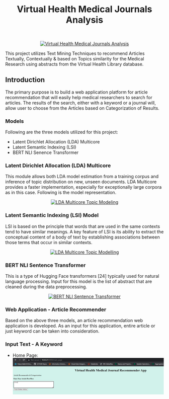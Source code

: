 <h1 align="center"> Virtual Health Medical Journals Analysis </h1> <br>
<p align="center">
  <a href="http://clipart-library.com/clipart/kc8odg89i.htm">
    <img alt="Virtual Health Medical Journals Analysis" title="Virtual Health Medical Journals Analysis" src="http://clipart-library.com/images/kc8odg89i.jpg" width="350">
  </a>
</p>

This project utilizes Text Mining Techniques to recommend Articles Textually, Contextually & based on Topics similarity for the Medical Research using abstracts from the Virtual Health Library database.

## Introduction

The primary purpose is to build a web application platform for article recommendation that will easily help medical researchers to search for articles. The results of the search, either with a keyword or a journal will, allow user to choose from the Articles based on Categorization of Results.

### Models

Following are the three models utilized for this project:

* Latent Dirichlet Allocation (LDA) Multicore 
* Latent Semantic Indexing (LSI)
* BERT NLI Senence Transformer

### Latent Dirichlet Allocation (LDA) Multicore

This module allows both LDA model estimation from a training corpus and inference of topic distribution on new, unseen documents. LDA Multicore provides a faster implementation, especially for exceptionally large corpora as in this case. Following is the model representation.

<p align="center">
  <a href="https://medium.com/codechef-vit/latent-dirichlet-allocation-812bb8099518">
    <img alt="LDA Multicore Topic Modeling" title="LDA Multicore Topic Modeling" src="https://miro.medium.com/max/828/0*eTImSma37fd3aPka.png" width="600" height="400" />
  </a>
</p>


### Latent Semantic Indexing (LSI) Model

LSI is based on the principle that words that are used in the same contexts tend to have similar meanings. A key feature of LSI is its ability to extract the conceptual content of a body of text by establishing associations between those terms that occur in similar contexts.

<p align="center">
  <a href="https://medium.com/analytics-vidhya/nlp-with-latent-semantic-analysis-b3de6e16ad7d">
    <img alt="LDA Multicore Topic Modelling" title="LDA Multicore Topic Modelling" src="https://miro.medium.com/max/1400/1*tctmPjlqV66mR9s-I5bzMg.jpeg" width="600" height="400" />
  </a>
</p>

### BERT NLI Sentence Transformer

This is a type of Hugging Face transformers [24] typically used for natural language processing. Input for this model is the list of abstract that are cleaned during the data preprocessing.

<p align="center">
  <a href="https://www.arxiv-vanity.com/papers/1904.09675/">
    <img alt="BERT NLI Sentence Transformer" title="BERT NLI Sentence Transformer" src="https://media.arxiv-vanity.com/render-output/6552734/figures/bert_fig.png" width="600" height="400" />
  </a>
</p>

### Web Application - Article Recommender

Based on the above three models, an article recommendation web application is developed. As an input for this application, entire article or just keyword can be taken into consideration.

### Input Text - A Keyword

* Home Page:
![Home Page](screenshots/home_page_keyword.jpg)